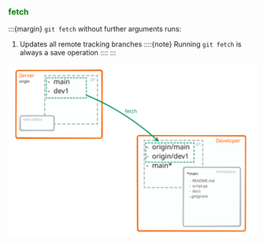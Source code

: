 ### <strong style="color:green">fetch</strong>

<!-- pages-include -->

:::{margin}
`git fetch` without further arguments runs:
1. Updates all remote tracking branches
::::{note}
Running `git fetch` is always a save operation
::::
:::

![fetch view](figures/fetch_view.svg)
